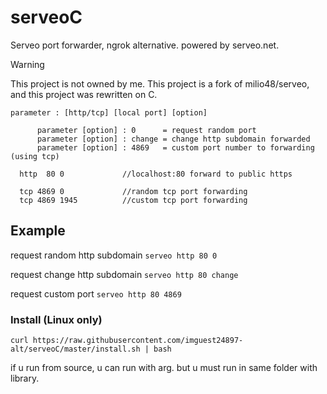 # serveoC
Serveo port forwarder, ngrok alternative. powered by serveo.net.

> [!WARNING]
> This project is not owned by me. This project is a fork of milio48/serveo, and this project was rewritten on C.

```
parameter : [http/tcp] [local port] [option]

      parameter [option] : 0      = request random port
      parameter [option] : change = change http subdomain forwarded
      parameter [option] : 4869   = custom port number to forwarding (using tcp)

  http  80 0             //localhost:80 forward to public https

  tcp 4869 0             //random tcp port forwarding
  tcp 4869 1945          //custom tcp port forwarding
  ```
  
  
 ## Example
request random http subdomain
`serveo http 80 0` 
  
request change http subdomain
`serveo http 80 change` 
  
request custom port
`serveo http 80 4869` 

### Install (Linux only)
`curl https://raw.githubusercontent.com/imguest24897-alt/serveoC/master/install.sh | bash`

if u run from source, u can run with arg. but u must run in same folder with library.
